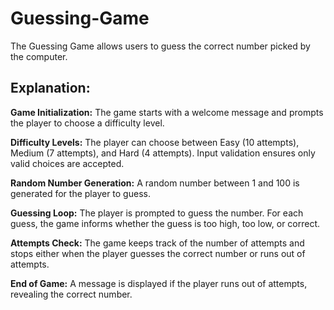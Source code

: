 # Guessing-Game
The Guessing Game allows users to guess the correct number picked by the computer. 
<h2>Explanation:</h2>
<p><b>Game Initialization:</b> The game starts with a welcome message and prompts the player to choose a difficulty level.</p>
<p><b>Difficulty Levels:</b> The player can choose between Easy (10 attempts), Medium (7 attempts), and Hard (4 attempts). Input validation ensures only valid choices are accepted.</p>
<p><b>Random Number Generation:</b> A random number between 1 and 100 is generated for the player to guess.</p>
<p><b>Guessing Loop:</b> The player is prompted to guess the number. For each guess, the game informs whether the guess is too high, too low, or correct.</p>
<p><b>Attempts Check:</b> The game keeps track of the number of attempts and stops either when the player guesses the correct number or runs out of attempts.</p>
<p><b>End of Game:</b> A message is displayed if the player runs out of attempts, revealing the correct number.</p>

